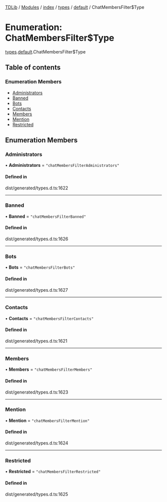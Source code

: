 [TDLib](../README.md) / [Modules](../modules.md) / [index](../modules/index.md) / [types](../modules/index.types.md) / [default](../modules/index.types.default.md) / ChatMembersFilter$Type

# Enumeration: ChatMembersFilter$Type

[types](../modules/index.types.md).[default](../modules/index.types.default.md).ChatMembersFilter$Type

## Table of contents

### Enumeration Members

- [Administrators](index.types.default.ChatMembersFilter_Type.md#administrators)
- [Banned](index.types.default.ChatMembersFilter_Type.md#banned)
- [Bots](index.types.default.ChatMembersFilter_Type.md#bots)
- [Contacts](index.types.default.ChatMembersFilter_Type.md#contacts)
- [Members](index.types.default.ChatMembersFilter_Type.md#members)
- [Mention](index.types.default.ChatMembersFilter_Type.md#mention)
- [Restricted](index.types.default.ChatMembersFilter_Type.md#restricted)

## Enumeration Members

### Administrators

• **Administrators** = ``"chatMembersFilterAdministrators"``

#### Defined in

dist/generated/types.d.ts:1622

___

### Banned

• **Banned** = ``"chatMembersFilterBanned"``

#### Defined in

dist/generated/types.d.ts:1626

___

### Bots

• **Bots** = ``"chatMembersFilterBots"``

#### Defined in

dist/generated/types.d.ts:1627

___

### Contacts

• **Contacts** = ``"chatMembersFilterContacts"``

#### Defined in

dist/generated/types.d.ts:1621

___

### Members

• **Members** = ``"chatMembersFilterMembers"``

#### Defined in

dist/generated/types.d.ts:1623

___

### Mention

• **Mention** = ``"chatMembersFilterMention"``

#### Defined in

dist/generated/types.d.ts:1624

___

### Restricted

• **Restricted** = ``"chatMembersFilterRestricted"``

#### Defined in

dist/generated/types.d.ts:1625
